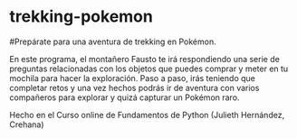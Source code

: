 # trekking-pokemon

#Prepárate para una aventura de trekking en Pokémon. 

En este programa, el montañero Fausto te irá respondiendo una serie de preguntas relacionadas con los objetos que puedes comprar y meter en tu mochila para hacer la exploración. Paso a paso, irás teniendo que completar retos y una vez hechos podrás ir de aventura con varios compañeros para explorar y quizá capturar un Pokémon raro.

Hecho en el Curso online de Fundamentos de Python (Julieth Hernández, Crehana)
